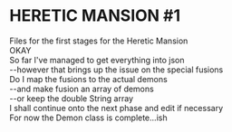 # HERETIC MANSION #1

Files for the first stages for the Heretic Mansion  
OKAY  
So far I've managed to get everything into json  
--however that brings up the issue on the special fusions  
Do I map the fusions to the actual demons  
--and make fusion an array of demons  
--or keep the double String array  
I shall continue onto the next phase and edit if necessary  
For now the Demon class is complete...ish  